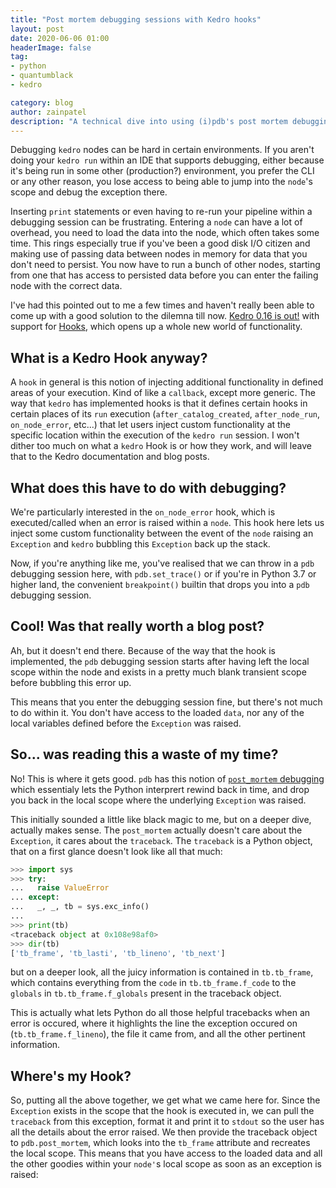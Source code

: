 ```yaml
---
title: "Post mortem debugging sessions with Kedro hooks"
layout: post
date: 2020-06-06 01:00
headerImage: false
tag:
- python
- quantumblack
- kedro

category: blog
author: zainpatel
description: "A technical dive into using (i)pdb's post mortem debugging to make debugging Kedro nodes easier"
---
```


Debugging `kedro` nodes can be hard in certain environments. If you aren't doing your `kedro run` within an IDE that supports debugging, either because it's being run in some other (production?) environment, you prefer the CLI or any other reason, you lose access to being able to jump into the `node`'s scope and debug the exception there.

Inserting `print` statements or even having to re-run your pipeline within a debugging session can be frustrating. Entering a `node` can have a lot of overhead, you need to load the data into the node, which often takes some time. This rings especially true if you've been a good disk I/O citizen and making use of passing data between nodes in memory for data that you don't need to persist. You now have to run a bunch of other nodes, starting from one that has access to persisted data before you can enter the failing node with the correct data.

I've had this pointed out to me a few times and haven't really been able to come up with a good solution to the dilemna till now. [Kedro 0.16 is out!](https://medium.com/quantumblack/new-in-kedro-this-month-991a1fb50cb4) with support for [Hooks](https://kedro.readthedocs.io/en/stable/04_user_guide/15_hooks.html), which opens up a whole new world of functionality.

## What is a Kedro Hook anyway?

A `hook` in general is this notion of injecting additional functionality in defined areas of your execution. Kind of like a `callback`, except more generic. The way that `kedro` has implemented hooks is that it defines certain hooks in certain places of its `run` execution (`after_catalog_created`, `after_node_run`, `on_node_error`, etc...) that let users inject custom functionality at the specific location within the execution of the `kedro run` session. I won't dither too much on what a `kedro` Hook is or how they work, and will leave that to the Kedro documentation and blog posts.

## What does this have to do with debugging?

We're particularly interested in the `on_node_error` hook, which is executed/called when an error is raised within a `node`. This hook here lets us inject some custom functionality between the event of the `node` raising an `Exception` and `kedro` bubbling this `Exception` back up the stack.

Now, if you're anything like me, you've realised that we can throw in a `pdb` debugging session here, with `pdb.set_trace()` or if you're in Python 3.7 or higher land, the convenient `breakpoint()` builtin that drops you into a `pdb` debugging session.

## Cool! Was that really worth a blog post?

Ah, but it doesn't end there. Because of the way that the hook is implemented, the `pdb` debugging session starts after having left the local scope within the node and exists in a pretty much blank transient scope before bubbling this error up.

This means that you enter the debugging session fine, but there's not much to do within it. You don't have access to the loaded `data`, nor any of the local variables defined before the `Exception` was raised.

## So... was reading this a waste of my time?

No! This is where it gets good. `pdb` has this notion of [`post_mortem` debugging](https://docs.python.org/3/library/pdb.html#pdb.post_mortem) which essentialy lets the Python interprert rewind back in time, and drop you back in the local scope where the underlying `Exception` was raised.

This initially sounded a little like black magic to me, but on a deeper dive, actually makes sense. The `post_mortem` actually doesn't care about the `Exception`, it cares about the `traceback`. The `traceback` is a Python object, that on a first glance doesn't look like all that much:

```python
>>> import sys
>>> try:
...   raise ValueError
... except:
...   _, _, tb = sys.exc_info()
...
>>> print(tb)
<traceback object at 0x108e98af0>
>>> dir(tb)
['tb_frame', 'tb_lasti', 'tb_lineno', 'tb_next']
```

but on a deeper look, all the juicy information is contained in `tb.tb_frame`, which contains everything from the `code` in `tb.tb_frame.f_code` to the `globals` in `tb.tb_frame.f_globals` present in the traceback object.

This is actually what lets Python do all those helpful tracebacks when an error is occured, where it highlights the line the exception occured on (`tb.tb_frame.f_lineno`), the file it came from, and all the other pertinent information.

## Where's my Hook?

So, putting all the above together, we get what we came here for. Since the `Exception` exists in the scope that the hook is executed in, we can pull the `traceback` from this exception, format it and print it to `stdout` so the user has all the details about the error raised. We then provide the traceback object to `pdb.post_mortem`, which looks into the `tb_frame` attribute and recreates the local scope. This means that you have access to the loaded data and all the other goodies within your `node'`s local scope as soon as an exception is raised:

<script src="https://gist.github.com/mzjp2/53eb88c7d388b2f712672ec458780051.js"></script>
